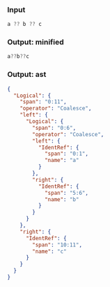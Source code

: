 ### Input
```js parse:expr
a ?? b ?? c
```

### Output: minified
```js
a??b??c
```

### Output: ast
```json
{
  "Logical": {
    "span": "0:11",
    "operator": "Coalesce",
    "left": {
      "Logical": {
        "span": "0:6",
        "operator": "Coalesce",
        "left": {
          "IdentRef": {
            "span": "0:1",
            "name": "a"
          }
        },
        "right": {
          "IdentRef": {
            "span": "5:6",
            "name": "b"
          }
        }
      }
    },
    "right": {
      "IdentRef": {
        "span": "10:11",
        "name": "c"
      }
    }
  }
}
```
